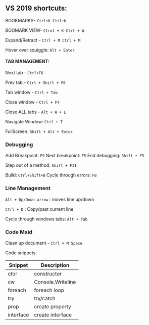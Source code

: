 ## VS 2019 shortcuts:

BOOKMARKS- `Ctrl+K Ctrl+K`

BOOMARK VIEW- `Ctrol + K Ctrl + W`

Expand/Retract - `Ctrl + M Ctrl + M`

Hover over squiggle: `Alt + Enter `

#### TAB MANAGEMENT:

Next tab - `Ctrl+F6`

Prev tab - `Ctrl + Shift + F6`

Tab window - `Ctrl + Tab`

Close window - `Ctrl + F4`

Close ALL tabs - `Alt + W + L`

Navigate Window: `Ctrl + T`

FullScreen: `Shift + Alt + Enter`

### Debugging

Add Breakpoint: `F9`
Next breakpoint: `F5`
End debugging: `Shift + F5`

Step out of a method: `Shift + F11`

Build: `Ctrl+Shift+B`
Cycle through errors: `F8`

### Line Management

`Alt + Up/Down arrow` : moves line up/down

`Ctrl + D` : Copy/past current line

Cycle through windows tabs: `Alt + Tab`

### Code Maid

Clean up document - `Ctrl + M Space`

Code snippets:

| Snippet   | Description       |
| --------- | ----------------- |
| ctor      | constructor       |
| cw        | Console.Writeline |
| foreach   | foreach loop      |
| try       | try/catch         |
| prop      | create property   |
| interface | create interface  |
